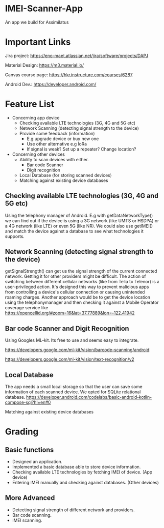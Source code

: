 # IMEI-Scanner-App
An app we build for Assimilatus

# Important Links
Jira project:
https://eno-maet.atlassian.net/jira/software/projects/DAPJ

Material Design:
https://m3.material.io/

Canvas course page:
https://hkr.instructure.com/courses/6287

Android Dev.:
https://developer.android.com/



# Feature List
* Concerning app device
  * Checking available LTE technologies (3G, 4G and 5G etc)
  * Network Scanning (detecting signal strength to the device)
  * Provide some feedback (information)
    * E.g upgrade device or buy new one
    * Use other alternative e.g loRa
    * If signal is weak? Set up a repeater? Change location?
* Concerning other devices
  * Ability to scan devices with either.
    * Bar code Scanner
    * Digit recognition
  * Local Database (for storing scanned devices)
  * Matching against existing device databases

## Checking available LTE technologies (3G, 4G and 5G etc)
Using the telephony manager of Android. E.g with getDataNetworkType() we can find out if the device is using a 3G network (like UMTS or HSDPA) or a 4G network (like LTE) or even 5G (like NR). We could also use getIMEI() and match the device against a database to see what technologies it supports. 

## Network Scanning (detecting signal strength to the device)
getSignalStrength() can get us the signal strength of the current connected network. Getting it for other providers might be difficult. 
The action of switching between different cellular networks (like from Telia to Telenor) is a user-privileged action. It's designed this way to prevent malicious apps from controlling a device's cellular connection or causing unintended roaming charges. 
Another approach would be to get the device location using the telephonymanager and then checking it against a Mobile Operator coverage service like https://opencellid.org/#zoom=16&lat=37.77889&lon=-122.41942

## Bar code Scanner and Digit Recognition
Using Googles ML-kit. Its free to use and seems easy to integrate.

https://developers.google.com/ml-kit/vision/barcode-scanning/android

https://developers.google.com/ml-kit/vision/text-recognition/v2

## Local Database
The app needs a small local storage so that the user can save some information of each scanned device. We opted for SQLite relational database. 
https://developer.android.com/codelabs/basic-android-kotlin-compose-sql?hl=en#0

Matching against existing device databases 

# Grading

## Basic functions
*	Designed an application.
*	Implemented a basic database able to store device information.
*	Checking available LTE technologies by fetching IMEI of device. (App device)
*	Entering IMEI manually and checking against databases. (Other devices)

## More Advanced
*	Detecting signal strength of different network and providers.
*	Bar code scanning.
*	IMEI scanning.
